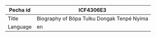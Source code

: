 |Pecha id | ICF4306E3
| --- | --- 
|Title | Biography of Böpa Tulku Dongak Tenpé Nyima 
|Language | en